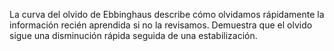 La curva del olvido de Ebbinghaus describe cómo olvidamos rápidamente la información recién aprendida si no la revisamos. Demuestra que el olvido sigue una disminución rápida seguida de una estabilización.